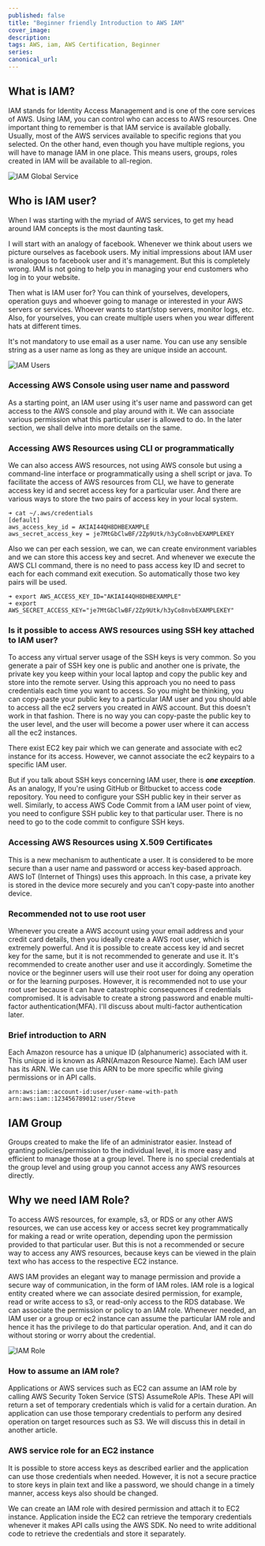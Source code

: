 ```yaml
---
published: false
title: "Beginner friendly Introduction to AWS IAM"
cover_image:
description:
tags: AWS, iam, AWS Certification, Beginner
series:
canonical_url:
---
```


## What is IAM?
IAM stands for Identity Access Management and is one of the core services of AWS. Using IAM, you can control who can access to AWS resources. One important thing to remember is that IAM service is available globally. Usually, most of the AWS services available to specific regions that you selected. On the other hand, even though you have multiple regions, you will have to manage IAM in one place. This means users, groups, roles created in IAM will be available to all-region.


![IAM Global Service](./assets/1-iam.png)

## Who is IAM user? 
When I was starting with the myriad of AWS services, to get my head around IAM concepts is the most daunting task. 

I will start with an analogy of facebook. Whenever we think about users we picture ourselves as facebook users. My initial impressions about IAM user is analogous to facebook user and it's management. But this is completely wrong. IAM is not going to help you in managing your end customers who log in to your website. 

Then what is IAM user for? You can think of yourselves, developers, operation guys and whoever going to manage or interested in your AWS servers or services. Whoever wants to start/stop servers, monitor logs, etc. Also, for yourselves, you can create multiple users when you wear different hats at different times. 

It's not mandatory to use email as a user name. You can use any sensible string as a user name as long as they are unique inside an account.

![IAM Users](./assets/2-iam.png)

### Accessing AWS Console using user name and password
As a starting point, an IAM user using it's user name and password can get access to the AWS console and play around with it. We can associate various permission what this particular user is allowed to do. In the later section, we shall delve into more details on the same.

### Accessing AWS Resources using CLI or programmatically
We can also access AWS resources, not using AWS console but using a command-line interface or programmatically using a shell script or java. To facilitate the access of AWS resources from CLI, we have to generate access key id and secret access key for a particular user. And there are various ways to store the two pairs of access key in your local system.

```
➜ cat ~/.aws/credentials
[default]
aws_access_key_id = AKIAI44QH8DHBEXAMPLE
aws_secret_access_key = je7MtGbClwBF/2Zp9Utk/h3yCo8nvbEXAMPLEKEY
```

Also we can per each session, we can, we can create environment variables and we can store this access key and secret. And whenever we execute the AWS CLI command, there is no need to pass access key ID and secret to each for each command exit execution. So automatically those two key pairs will be used.

```
➜ export AWS_ACCESS_KEY_ID="AKIAI44QH8DHBEXAMPLE"
➜ export AWS_SECRET_ACCESS_KEY="je7MtGbClwBF/2Zp9Utk/h3yCo8nvbEXAMPLEKEY"
```

### Is it possible to access AWS resources using SSH key attached to IAM user?

To access any virtual server usage of the SSH keys is very common. So you generate a pair of SSH key one is public and another one is private, the private key you keep within your local laptop and copy the public key and store into the remote server. Using this approach you no need to pass credentials each time you want to access. So you might be thinking, you can copy-paste your public key to a particular IAM user and you should able to access all the ec2 servers you created in AWS account. But this doesn't work in that fashion. There is no way you can copy-paste the public key to the user level, and the user will become a power user where it can access all the ec2 instances. 

There exist EC2 key pair which we can generate and associate with ec2 instance for its access. However, we cannot associate the ec2 keypairs to a specific IAM user. 

But if you talk about SSH keys concerning IAM user, there is ***one exception***. As an analogy, If you're using GitHub or Bitbucket to access code repository. You need to configure your SSH public key in their server as well. Similarly, to access AWS Code Commit from a IAM user point of view, you need to configure SSH public key to that particular user. There is no need to go to the code commit to configure SSH keys.

### Accessing AWS Resources using X.509 Certificates
This is a new mechanism to authenticate a user. It is considered to be more secure than a user name and password or access key-based approach. AWS IoT (Internet of Things) uses this approach. In this case, a private key is stored in the device more securely and you can't copy-paste into another device.


### Recommended not to use root user
Whenever you create a AWS account using your email address and your credit card details, then you ideally create a AWS root user, which is extremely powerful. And it is possible to create access key id and secret key for the same, but it is not recommended to generate and use it. It's recommended to create another user and use it accordingly. Sometime the novice or the beginner users will use their root user for doing any operation or for the learning purposes. However, it is recommended not to use your root user because it can have catastrophic consequences if credentials compromised. It is advisable to create a strong password and enable multi-factor authentication(MFA). I'll discuss about multi-factor authentication later. 


### Brief introduction to ARN
Each Amazon resource has a unique ID (alphanumeric) associated with it. This unique id is known as ARN(Amazon Resource Name). Each IAM user has its ARN. We can use this ARN to be more specific while giving permissions or in API calls.

```
arn:aws:iam::account-id:user/user-name-with-path
arn:aws:iam::123456789012:user/Steve
```

## IAM Group
Groups created to make the life of an administrator easier. Instead of granting policies/permission to the individual level, it is more easy and efficient to manage those at a group level. There is no special credentials at the group level and using group you cannot access any AWS resources directly.

## Why we need IAM Role?
To access AWS resources, for example, s3, or RDS or any other AWS resources, we can use access key or access secret key programmatically for making a read or write operation, depending upon the permission provided to that particular user. But this is not a recommended or secure way to access any AWS resources, because keys can be viewed in the plain text who has access to the respective EC2 instance.

AWS IAM provides an elegant way to manage permission and provide a secure way of communication, in the form of IAM roles. IAM role is a logical entity created where we can associate desired permission, for example, read or write access to s3, or read-only access to the RDS database. We can associate the permission or policy to an IAM role. Whenever needed, an IAM user or a group or ec2 instance can assume the particular IAM role and hence it has the privilege to do that particular operation. And, and it can do without storing or worry about the credential.

![IAM Role](./assets/3-iam.png)

### How to assume an IAM role?
Applications or AWS services such as EC2 can assume an IAM role by calling AWS Security Token Service (STS) AssumeRole APIs. These API will return a set of temporary credentials which is valid for a certain duration. An application can use those temporary credentials to perform any desired operation on target resources such as S3. We will discuss this in detail in another article.

### AWS service role for an EC2 instance
It is possible to store access keys as described earlier and the application can use those credentials when needed. However, it is not a secure practice to store keys in plain text and like a password, we should change in a timely manner, access keys also should be changed. 

We can create an IAM role with desired permission and attach it to EC2 instance. Application inside the EC2 can retrieve the temporary credentials whenever it makes API calls using the AWS SDK. No need to write additional code to retrieve the credentials and store it separately.